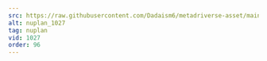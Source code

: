 ```yaml
---
src: https://raw.githubusercontent.com/Dadaism6/metadriverse-asset/main/script-nuplan-output-newcompressed/nuplan_1027.mp4
alt: nuplan_1027
tag: nuplan
vid: 1027
order: 96
---
```

